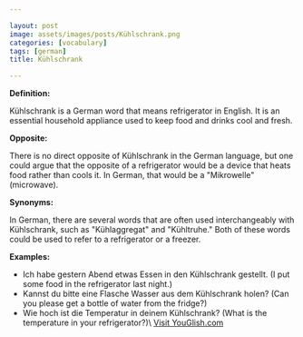 ```yaml
---

layout: post
image: assets/images/posts/Kühlschrank.png
categories: [vocabulary]
tags: [german]
title: Kühlschrank

---
```


**Definition:**

Kühlschrank is a German word that means refrigerator in English. It is an essential household appliance used to keep food and drinks cool and fresh.

**Opposite:**

There is no direct opposite of Kühlschrank in the German language, but one could argue that the opposite of a refrigerator would be a device that heats food rather than cools it. In German, that would be a "Mikrowelle" (microwave).

**Synonyms:**

In German, there are several words that are often used interchangeably with Kühlschrank, such as "Kühlaggregat" and "Kühltruhe." Both of these words could be used to refer to a refrigerator or a freezer.

**Examples:**

- Ich habe gestern Abend etwas Essen in den Kühlschrank gestellt. (I put some food in the refrigerator last night.)
- Kannst du bitte eine Flasche Wasser aus dem Kühlschrank holen? (Can you please get a bottle of water from the fridge?)
- Wie hoch ist die Temperatur in deinem Kühlschrank? (What is the temperature in your refrigerator?)\ <a id="yg-widget-0" class="youglish-widget" data-query="Kühlschrank" data-lang="german" data-components="8412" data-auto-start="0" data-bkg-color="theme_light" data-title="How%20to%20pronounce%20Kühlschrank%20in%20German"  rel="nofollow" href="https://youglish.com">Visit YouGlish.com</a><script async src="https://youglish.com/public/emb/widget.js" charset="utf-8"></script>